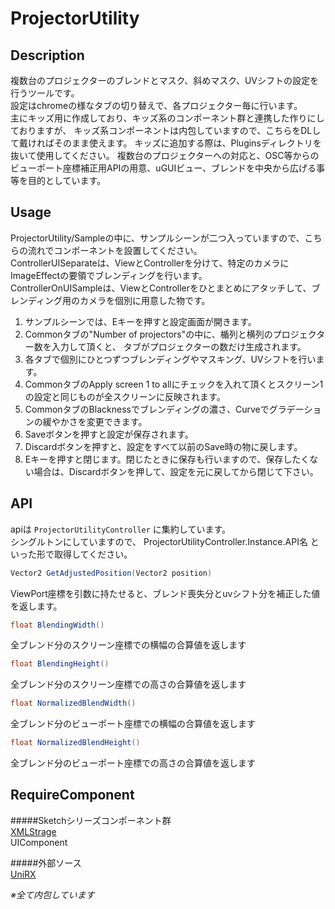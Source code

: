 ProjectorUtility
====


## Description
複数台のプロジェクターのブレンドとマスク、斜めマスク、UVシフトの設定を行うツールです。  
設定はchromeの様なタブの切り替えで、各プロジェクター毎に行います。  
主にキッズ用に作成しており、キッズ系のコンポーネント群と連携した作りにしておりますが、
キッズ系コンポーネントは内包していますので、こちらをDLして戴ければそのまま使えます。
キッズに追加する際は、Pluginsディレクトリを抜いて使用してください。
複数台のプロジェクターへの対応と、OSC等からのビューポート座標補正用APIの用意、uGUIビュー、ブレンドを中央から広げる事等を目的としています。

## Usage
ProjectorUtility/Sampleの中に、サンプルシーンが二つ入っていますので、こちらの流れでコンポーネントを設置してください。  
ControllerUISeparateは、ViewとControllerを分けて、特定のカメラにImageEffectの要領でブレンディングを行います。  
ControllerOnUISampleは、ViewとControllerをひとまとめにアタッチして、ブレンディング用のカメラを個別に用意した物です。  

1. サンプルシーンでは、Eキーを押すと設定画面が開きます。
1. Commonタブの"Number of projectors"の中に、楯列と横列のプロジェクター数を入力して頂くと、
タブがプロジェクターの数だけ生成されます。
1. 各タブで個別にひとつずつブレンディングやマスキング、UVシフトを行います。
1. CommonタブのApply screen 1 to allにチェックを入れて頂くとスクリーン1の設定と同じものが全スクリーンに反映されます。
1. CommonタブのBlacknessでブレンディングの濃さ、Curveでグラデーションの緩やかさを変更できます。
1. Saveボタンを押すと設定が保存されます。
1. Discardボタンを押すと、設定をすべて以前のSave時の物に戻します。
1. Eキーを押すと閉じます。閉じたときに保存も行いますので、保存したくない場合は、Discardボタンを押して、設定を元に戻してから閉じて下さい。 


## API
apiは
`ProjectorUtilityController` 
に集約しています。  
シングルトンにしていますので、
ProjectorUtilityController.Instance.API名
といった形で取得してください。  
  
  
```CS
Vector2 GetAdjustedPosition(Vector2 position)
```
ViewPort座標を引数に持たせると、ブレンド喪失分とuvシフト分を補正した値を返します。  
  
  
```CS
float BlendingWidth()
```
全ブレンド分のスクリーン座標での横幅の合算値を返します  
  
  
```CS
float BlendingHeight()
```
全ブレンド分のスクリーン座標での高さの合算値を返します  
  
  
```CS
float NormalizedBlendWidth()
```
全ブレンド分のビューポート座標での横幅の合算値を返します  
  
  
```CS
float NormalizedBlendHeight()
```
全ブレンド分のビューポート座標での高さの合算値を返します  


## RequireComponent
#####Sketchシリーズコンポーネント群  
[XMLStrage](http://github.team-lab.local/SketchSeries/XmlStorage)  
UIComponent  

#####外部ソース  
[UniRX](https://github.com/neuecc/UniRx)  
  
*※全て内包しています*  

